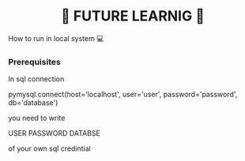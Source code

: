 <h1 align ="center">🔰 FUTURE LEARNIG 🔰</h1


<h2> How to run in local system 💻 </h2>

### Prerequisites
In sql connection

pymysql.connect(host='localhost', user='user', password='password', db='database')

you need to write

USER
PASSWORD
DATABSE

of your own sql credintial
